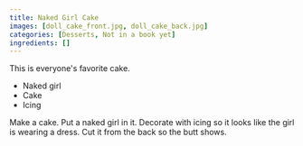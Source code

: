 ```yaml
---
title: Naked Girl Cake
images: [doll_cake_front.jpg, doll_cake_back.jpg]
categories: [Desserts, Not in a book yet]
ingredients: []
---
```





This is everyone's favorite cake.

-   Naked girl
-   Cake
-   Icing

Make a cake. Put a naked girl in it. Decorate with icing so it looks
like the girl is wearing a dress. Cut it from the back so the butt
shows.

 
